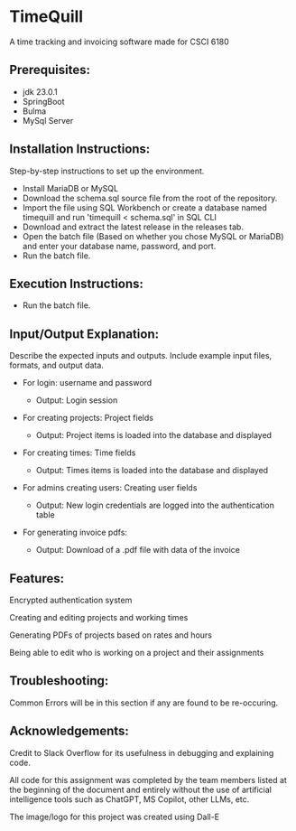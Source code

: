 # TimeQuill
 A time tracking and invoicing software made for CSCI 6180
 
## Prerequisites:
* jdk 23.0.1
* SpringBoot
* Bulma
* MySql Server
 
## Installation Instructions:
Step-by-step instructions to set up the environment.
- Install MariaDB or MySQL
- Download the schema.sql source file from the root of the repository.
- Import the file using SQL Workbench or create a database named timequill and run 'timequill < schema.sql' in SQL CLI
- Download and extract the latest release in the releases tab.
- Open the batch file (Based on whether you chose MySQL or MariaDB) and enter your database name, password, and port.
- Run the batch file.
 
## Execution Instructions:
- Run the batch file.
 
## Input/Output Explanation:
Describe the expected inputs and outputs. Include example input files, formats, and output data.

* For login: username and password
  * Output: Login session
        
* For creating projects: Project fields
  * Output: Project items is loaded into the database and displayed
        
* For creating times: Time fields
  * Output: Times items is loaded into the database and displayed
        
* For admins creating users: Creating user fields
  * Output: New login credentials are logged into the authentication table
        
* For generating invoice pdfs:
  * Output: Download of a .pdf file with data of the invoice
    
## Features:

Encrypted authentication system

Creating and editing projects and working times

Generating PDFs of projects based on rates and hours

Being able to edit who is working on a project and their assignments
 
## Troubleshooting:
Common Errors will be in this section if any are found to be re-occuring.
 
## Acknowledgements: 
Credit to Slack Overflow for its usefulness in debugging and explaining code.

All code for this assignment was completed by the team members listed at the beginning of the document and entirely without the use of artificial intelligence tools such as ChatGPT, MS Copilot, other LLMs, etc.

The image/logo for this project was created using Dall-E
